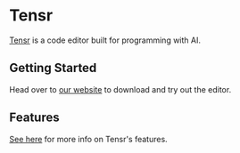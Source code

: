 # Tensr

[Tensr](https://tensr.xyz) is a code editor built for programming with AI.

## Getting Started

Head over to [our website](https://tensr.xyz/) to download and try out the editor.

## Features

[See here](https://tensr.xyz/features) for more info on Tensr's features.
